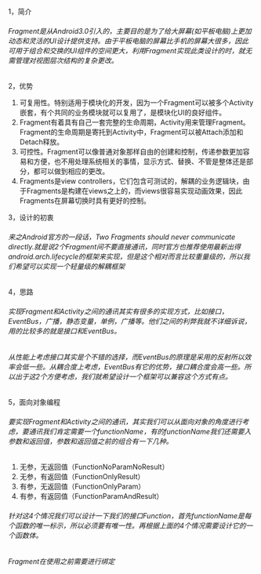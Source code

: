 1，简介
###### Fragment是从Android3.0引入的，主要目的是为了给大屏幕(如平板电脑)上更加动态和灵活的UI设计提供支持。由于平板电脑的屏幕比手机的屏幕大很多，因此可用于组合和交换的UI组件的空间更大，利用Fragment实现此类设计的时，就无需管理对视图层次结构的复杂更改。

2，优势
1. 可复用性。特别适用于模块化的开发，因为一个Fragment可以被多个Activity嵌套，有个共同的业务模块就可以复用了，是模块化UI的良好组件。
2. Fragment有着具有自己一套完整的生命周期，Activity用来管理Fragment。Fragment的生命周期是寄托到Activity中，Fragment可以被Attach添加和Detach释放。
3. 可控性。Fragment可以像普通对象那样自由的创建和控制，传递参数更加容易和方便，也不用处理系统相关的事情，显示方式、替换、不管是整体还是部分，都可以做到相应的更改。
4. Fragments是view controllers，它们包含可测试的，解耦的业务逻辑块，由于Fragments是构建在views之上的，而views很容易实现动画效果，因此Fragments在屏幕切换时具有更好的控制。

3，设计的初衷
###### 来之Android官方的一段话，Two Fragments should never communicate directly.就是说2个Fragment间不要直接通讯，同时官方也推荐使用最新出得android.arch.lifecycle的框架来实现，但是这个相对而言比较重量级的，所以我们希望可以实现一个轻量级的解耦框架

4，思路
###### 实现Fragment和Activity之间的通讯其实有很多的实现方式，比如接口，EventBus，广播，静态变量，单例，广播等。他们之间的利弊我就不详细诉说，用的比较多的就是接口和EventBus。
###### 从性能上考虑接口其实是个不错的选择，而EventBus的原理是采用的反射所以效率会低一些。从耦合度上考虑，EventBus有它的优势，接口耦合度会高一些。所以出于这2个方便考虑，我们就希望设计一个框架可以兼容这个方式有点。

5，面向对象编程
###### 要实现Fragment和Activity之间的通讯，其实我们可以从面向对象的角度进行考虑，要通讯我们肯定需要一个functionName，有的functionName我们还需要入参数和返回值，参数和返回值之前的组合有一下几种。
1. 无参，无返回值（FunctionNoParamNoResult）
2. 无参，有返回值（FunctionOnlyResult）
3. 有参，无返回值（FunctionOnlyParam）
4. 有参，有返回值（FunctionParamAndResult）
###### 针对这4个情况我们可以设计一下我们的接口Function，首先functionName是每个函数的唯一标示，所以必须要有唯一性。再根据上面的4个情况需要设计它的一个函数体。
###### Fragment在使用之前需要进行绑定
